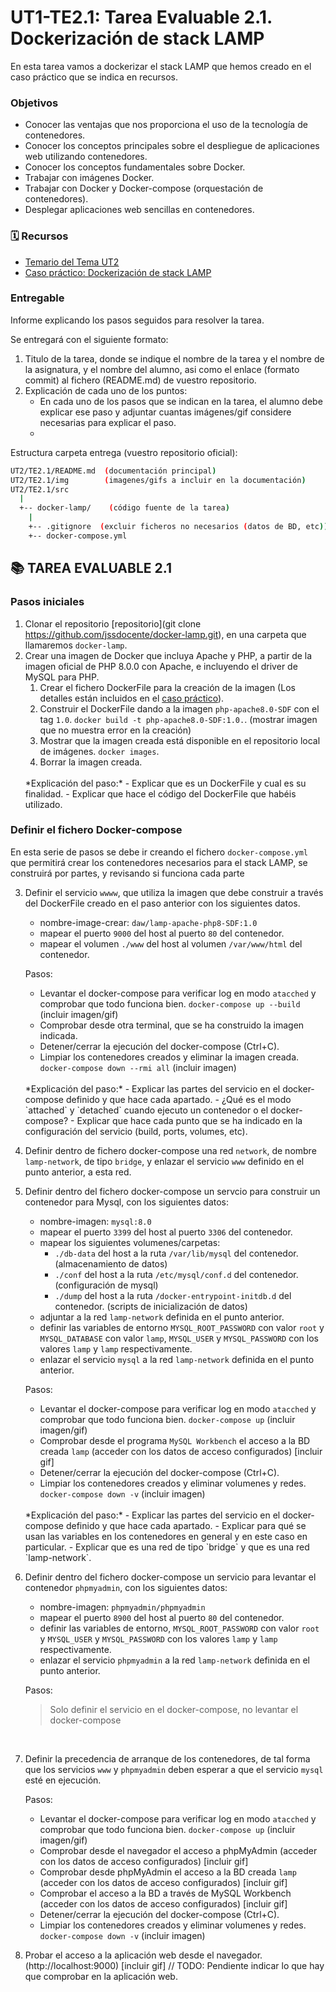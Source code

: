 # UT1-TE2.1: Tarea Evaluable 2.1. Dockerización de stack LAMP

En esta tarea vamos a dockerizar el stack LAMP que hemos creado en el caso práctico que se indica en recursos.

### Objetivos

- Conocer las ventajas que nos proporciona el uso de la tecnología de contenedores.
- Conocer los conceptos principales sobre el despliegue de aplicaciones web utilizando contenedores.
- Conocer los conceptos fundamentales sobre Docker.
- Trabajar con imágenes Docker.
- Trabajar con Docker y Docker-compose (orquestación de contenedores).
- Desplegar aplicaciones web sencillas en contenedores.

### 🗓 Recursos

- [Temario del Tema UT2](../README.md)
- [Caso práctico: Dockerización de stack LAMP](../caso-practico/03.lamp-docker.md)


### Entregable

Informe explicando los pasos seguidos para resolver la tarea. 

Se entregará con el siguiente formato:

1. Titulo de la tarea, donde se indique el nombre de la tarea y el nombre de la asignatura, y el nombre del alumno, asi como el enlace (formato commit) al fichero (README.md) de vuestro repositorio.
2. Explicación de cada uno de los puntos:
   - En cada uno de los pasos que se indican en la tarea, el alumno debe explicar ese paso y adjuntar cuantas imágenes/gif considere necesarias para explicar el paso.
   - 

Estructura carpeta entrega (vuestro repositorio oficial):

```bash
UT2/TE2.1/README.md  (documentación principal)
UT2/TE2.1/img        (imagenes/gifs a incluir en la documentación) 
UT2/TE2.1/src
  |
  +-- docker-lamp/    (código fuente de la tarea)
    |
    +-- .gitignore  (excluir ficheros no necesarios (datos de BD, etc))
    +-- docker-compose.yml
```


## 📚 TAREA EVALUABLE 2.1

### Pasos iniciales

1. Clonar el repositorio [repositorio](git clone https://github.com/jssdocente/docker-lamp.git), en una carpeta que llamaremos `docker-lamp`.
2. Crear una imagen de Docker que incluya Apache y PHP, a partir de la imagen oficial de PHP 8.0.0 con Apache, e incluyendo el driver de MySQL para PHP.
   1. Crear el fichero DockerFile para la creación de la imagen (Los detalles están incluidos en el [caso práctico](../caso-practico/03.lamp-docker.md)).<br>
   2. Construir el DockerFile dando a la imagen `php-apache8.0-SDF` con el tag `1.0`. `docker build -t php-apache8.0-SDF:1.0.`. (mostrar imagen que no muestra error en la creación)
   3. Mostrar que la imagen creada está disponible en el repositorio local de imágenes. `docker images`.
   4. Borrar la imagen creada.    
   <br>
   *Explicación del paso:*
       - Explicar que es un DockerFile y cual es su finalidad.
       - Explicar que hace el código del DockerFile que habéis utilizado.

### Definir el fichero Docker-compose

En esta serie de pasos se debe ir creando el fichero `docker-compose.yml` que permitirá crear los contenedores necesarios para el stack LAMP, se construirá por partes, y revisando si funciona cada parte
 
3. Definir el servicio `wwww`, que utiliza la imagen que debe construir a través del DockerFile creado en el paso anterior con los siguientes datos.<br>
   - nombre-image-crear: `daw/lamp-apache-php8-SDF:1.0`
   - mapear el puerto `9000` del host al puerto `80` del contenedor.
   - mapear el volumen `./www` del host al volumen `/var/www/html` del contenedor.


    Pasos:
      - Levantar el docker-compose para verificar log en modo `atacched` y comprobar que todo funciona bien. `docker-compose up --build` (incluir imagen/gif) <br>
      - Comprobar desde otra terminal, que se ha construido la imagen indicada.
      - Detener/cerrar la ejecución del docker-compose (Ctrl+C).
      - Limpiar los contenedores creados y eliminar la imagen creada. `docker-compose down --rmi all` (incluir imagen) 
      <br>
      *Explicación del paso:*
          - Explicar las partes del servicio en el docker-compose definido y que hace cada apartado.
          - ¿Qué es el modo `attached` y `detached` cuando ejecuto un contenedor o el docker-compose?
          - Explicar que hace cada punto que se ha indicado en la configuración del servicio (build, ports,  volumes, etc).
      

4. Definir dentro de fichero docker-compose una red `network`, de nombre `lamp-network`, de tipo `bridge`, y enlazar el servicio `www` definido en el punto anterior, a esta red.
   
5. Definir dentro del fichero docker-compose un servcio para construir un contenedor para Mysql, con los siguientes datos:
   - nombre-imagen: `mysql:8.0`
   - mapear el puerto `3399` del host al puerto `3306` del contenedor.
   - mapear los siguientes volumenes/carpetas:
     - `./db-data` del host a la ruta `/var/lib/mysql` del contenedor. (almacenamiento de datos)
     - `./conf` del host a la ruta `/etc/mysql/conf.d` del contenedor. (configuración de mysql)
     - `./dump` del host a la ruta `/docker-entrypoint-initdb.d` del contenedor. (scripts de inicialización de datos)
   - adjuntar a la red `lamp-network` definida en el punto anterior.
   - definir las variables de entorno `MYSQL_ROOT_PASSWORD` con valor `root` y `MYSQL_DATABASE` con valor `lamp`, `MYSQL_USER` y `MYSQL_PASSWORD` con los valores `lamp` y `lamp` respectivamente.
   - enlazar el servicio `mysql` a la red `lamp-network` definida en el punto anterior.

    Pasos:
      - Levantar el docker-compose para verificar log en modo `atacched` y comprobar que todo funciona bien. `docker-compose up` (incluir imagen/gif) <br>
      - Comprobar desde el programa `MySQL Workbench` el acceso a la BD creada `lamp` (acceder con los datos de acceso configurados) [incluir gif]
      - Detener/cerrar la ejecución del docker-compose (Ctrl+C).
      - Limpiar los contenedores creados y eliminar volumenes y redes. `docker-compose down -v` (incluir imagen) 
      <br>
      *Explicación del paso:*
          - Explicar las partes del servicio en el docker-compose definido y que hace cada apartado.
          - Explicar para qué se usan las variables en los contenedores en general y en este caso en particular.
          - Explicar que es una red de tipo `bridge` y que es una red `lamp-network`.

6. Definir dentro del fichero docker-compose un servicio para levantar el contenedor `phpmyadmin`, con los siguientes datos:
   - nombre-imagen: `phpmyadmin/phpmyadmin`
   - mapear el puerto `8900` del host al puerto `80` del contenedor.
   - definir las variables de entorno, `MYSQL_ROOT_PASSWORD` con valor `root` y `MYSQL_USER` y `MYSQL_PASSWORD` con los valores `lamp` y `lamp` respectivamente.
   - enlazar el servicio `phpmyadmin` a la red `lamp-network` definida en el punto anterior.

    Pasos:
     > Solo definir el servicio en el docker-compose, no levantar el docker-compose
      <br>

7. Definir la precedencia de arranque de los contenedores, de tal forma que los servicios `www` y `phpmyadmin` deben esperar a que el servicio `mysql` esté en ejecución.
   
    Pasos:
      - Levantar el docker-compose para verificar log en modo `atacched` y comprobar que todo funciona bien. `docker-compose up` (incluir imagen/gif) <br>
      - Comprobar desde el navegador el acceso a phpMyAdmin (acceder con los datos de acceso configurados) [incluir gif]
      - Comprobar desde phpMyAdmin el acceso a la BD creada `lamp` (acceder con los datos de acceso configurados) [incluir gif]
      - Comprobar el acceso a la BD a través de MySQL Workbench (acceder con los datos de acceso configurados) [incluir gif]
      - Detener/cerrar la ejecución del docker-compose (Ctrl+C).
      - Limpiar los contenedores creados y eliminar volumenes y redes. `docker-compose down -v` (incluir imagen) 

8. Probar el acceso a la aplicación web desde el navegador. (http://localhost:9000) [incluir gif]
// TODO: Pendiente indicar lo que hay que comprobar en la aplicación web.



    
